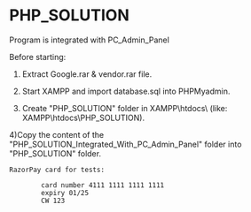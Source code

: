# PHP_SOLUTION

Program is integrated with PC_Admin_Panel

Before starting:

1) Extract Google.rar & vendor.rar file.

2) Start XAMPP and import database.sql into PHPMyadmin.

3) Create "PHP_SOLUTION" folder in XAMPP\htdocs\ (like: XAMPP\htdocs\PHP_SOLUTION).

4)Copy the content of the "PHP_SOLUTION_Integrated_With_PC_Admin_Panel" folder into "PHP_SOLUTION" folder.


    RazorPay card for tests:

	        card number 4111 1111 1111 1111
	        expiry 01/25
	        CW 123
